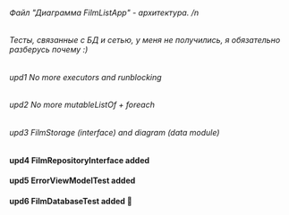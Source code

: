 ###### Файл "Диаграмма FilmListApp" - архитектура. /n
###### Тесты, связанные с БД и сетью, у меня не получились, я обязательно разберусь почему :)

###### upd1 No more executors and runblocking
###### upd2 No more mutableListOf + foreach
###### upd3 FilmStorage (interface) and diagram (data module)

#### upd4 FilmRepositoryInterface added
#### upd5 ErrorViewModelTest added
#### upd6 FilmDatabaseTest added 🥳
